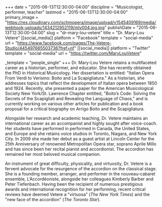 +++
date = "2015-06-13T12:30:00-04:00"
discipline = "Musicologist, performer, teacher"
lastmod = "2015-06-13T12:30:00-04:00"
primary_image = "https://res.cloudinary.com/schmopera/image/upload/v1545409169/media/webhook-uploads/1434212952119/mlv004.jpg.jpg"
publishDate = "2015-06-13T12:30:00-04:00"
slug = "dr-mary-lou-vetere"
title = "Dr. Mary-Lou Vetere"
[[social_media]]
platform = "Facebook"
template = "social-media"
url = "https://www.facebook.com/pages/The-Vetere-Studio/445497665503736?fref=nf"
[[social_media]]
platform = "Twitter"
template = "social-media"
url = "https://twitter.com/MaryLouVetere"

_template = "people_single"
+++
Dr. Mary-Lou Vetere retains a multifaceted career as a historian, performer, and educator. She has recently obtained the PhD in Historical Musicology. Her dissertation is entitled: "Italian Opera From Verdi to Verismo: Boito and La Scapigliatura." As a historian, she addresses topics that reflect the development of Italian opera between 1850 and 1924. Recently, she presented a paper for the American Musicological Society New York/St. Lawrence Chapter entitled, "Boito’s Code: Solving the Secrets of the Scapigliati and Revealing the Language of Chaos," and is currently working on various other articles for publication and a book proposal for a critical biography on Arrigo Boito and the Scapigliatura.

Alongside her research and academic teaching, Dr. Vetere maintains an international career as an accompanist and highly sought after voice-coach. Her students have performed in performed in Canada, the United States, and Europe and she retains voice studios in Toronto, Niagara, and New York City. In 2009 she made her debut as a guest artist at Lincoln Center for the 25th Anniversary of renowned Metropolitan Opera star, soprano Aprile Millo and has since been her recital pianist and accordionist. The accordion has remained her most beloved musical companion.

An instrument of great difficulty, physicality, and virtuosity, Dr. Vetere is a fervent advocate for the resurgence of the accordion on the classical stage. She is a founding member, arranger, and performer in the nouveau-cabaret ensemble, L’Accordéoniste, alongside her colleagues Kimberly Barber and Peter Tiefenbach. Having been the recipient of numerous prestigious awards and international recognition for her performing, recent critical reviews have deemed Vetere a "virtuosa" (*The New York Times*) and the "new face of the accordion" (*The Toronto Star*).